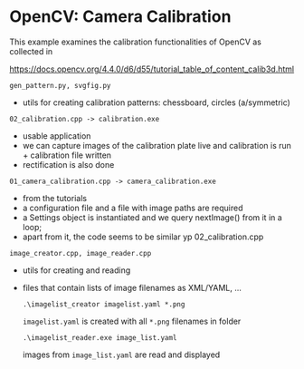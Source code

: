 # OpenCV: Camera Calibration

This example examines the calibration functionalities of OpenCV as collected in

https://docs.opencv.org/4.4.0/d6/d55/tutorial_table_of_content_calib3d.html

`gen_pattern.py, svgfig.py`

- utils for creating calibration patterns: chessboard, circles (a/symmetric)

`02_calibration.cpp -> calibration.exe`

- usable application
- we can capture images of the calibration plate live
and calibration is run + calibration file written
- rectification is also done

`01_camera_calibration.cpp -> camera_calibration.exe`

- from the tutorials
- a configuration file and a file with image paths are required
- a Settings object is instantiated and we query nextImage() from it in a loop;
- apart from it, the code seems to be similar yp 02_calibration.cpp

`image_creator.cpp, image_reader.cpp`

- utils for creating and reading
- files that contain lists of image filenames as XML/YAML, ...

    `.\imagelist_creator imagelist.yaml *.png`

    `imagelist.yaml` is created with all `*.png` filenames in folder

    `.\imagelist_reader.exe image_list.yaml`
    
    images from `image_list.yaml` are read and displayed